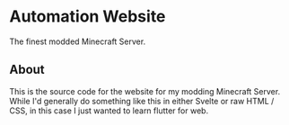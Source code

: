 # Automation Website

The finest modded Minecraft Server.

## About
This is the source code for the website for my modding Minecraft Server. While I'd generally do something like this in either Svelte or raw HTML / CSS, in this case I just wanted to learn flutter for web.
